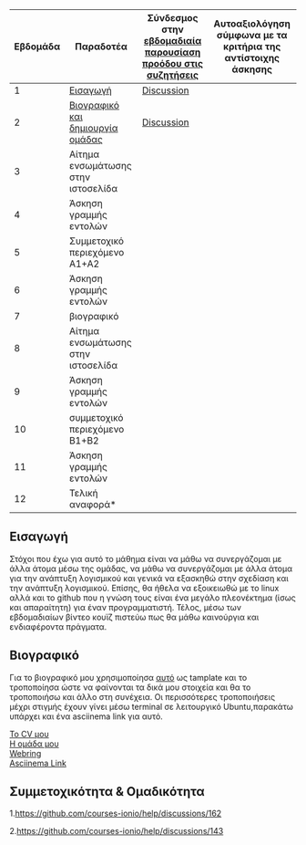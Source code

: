 | Εβδομάδα | Παραδοτέα | Σύνδεσμος στην [εβδομαδιαία παρουσίαση προόδου στις συζητήσεις](https://github.com/courses-ionio/help/discussions/categories/show-and-tell) | Αυτοαξιολόγηση σύμφωνα με τα κριτήρια της αντίστοιχης άσκησης |
| --- | --- | --- | --- |
| 1 | [Εισαγωγή](#εισαγωγή)|[Discussion](https://github.com/courses-ionio/help/discussions/60) |
| 2 | [Bιογραφικό και δημιουργία ομάδας](#βιογραφικό)|[Discussion](https://github.com/courses-ionio/help/discussions/193) |
| 3 | Αίτημα ενσωμάτωσης στην ιστοσελίδα | | |
| 4 | Άσκηση γραμμής εντολών | | |
| 5 | Συμμετοχικό περιεχόμενο A1+A2 | | |
| 6 | Άσκηση γραμμής εντολών | | |
| 7 | βιογραφικό | | |
| 8 | Αίτημα ενσωμάτωσης στην ιστοσελίδα | | |
| 9 | Άσκηση γραμμής εντολών | | |
| 10 | συμμετοχικό περιεχόμενο B1+B2 | | |
| 11 | Άσκηση γραμμής εντολών | | |
| 12 | Τελική αναφορά* | | |



## Εισαγωγή

Στόχοι που έχω για αυτό το μάθημα είναι να μάθω να συνεργάζομαι με άλλα άτομα μέσω της ομάδας, να μάθω να συνεργάζομαι με άλλα άτομα για την ανάπτυξη λογισμικού και γενικά να εξασκηθώ στην σχεδίαση και την ανάπτυξη λογισμικού.
Επίσης, θα ήθελα να εξοικειωθώ με το linux αλλά και το github που η γνώση τους είναι ένα μεγάλο πλεονέκτημα (ίσως και απαραίτητη) για έναν προγραμματιστή. Τέλος, μέσω των εβδομαδιαίων βίντεο κουϊζ πιστεύω πως θα μάθω καινούργια και 
ενδιαφέροντα πράγματα.


## Βιογραφικό

Για το βιογραφικό μου χρησιμοποίησα [αυτό](https://github.com/sharu725/online-cv) ως tamplate και το τροποποίησα ώστε να φαίνονται τα δικά μου στοιχεία και θα το τροποποιήσω και άλλο στη συνέχεια. Οι περισσότερες τροποποιήσεις μέχρι στιγμής έχουν γίνει μέσω terminal σε λειτουργικό Ubuntu,παρακάτω υπάρχει και ένα asciinema link για αυτό.

[Το CV μου](https://alexl14.github.io/online-cv/)<br/>[Η ομάδα μου](https://github.com/ionioi)<br/>[Webring](https://ionioi.netlify.app/)<br/>[Asciinema Link](https://asciinema.org/a/471799)

## Συμμετοχικότητα & Ομαδικότητα

1.https://github.com/courses-ionio/help/discussions/162

2.https://github.com/courses-ionio/help/discussions/143
